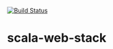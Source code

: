 [![Build Status](https://travis-ci.org/fthomas/scala-web-stack.svg?branch=master)](https://travis-ci.org/fthomas/scala-web-stack)
# scala-web-stack

